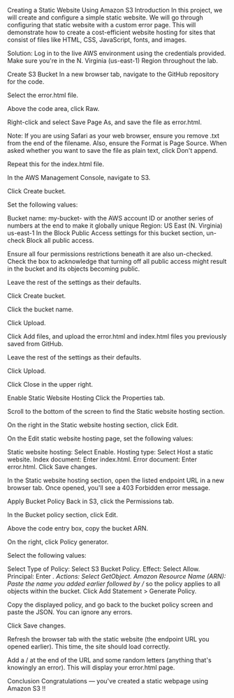 Creating a Static Website Using Amazon S3
Introduction
In this project, we will create and configure a simple static website. We will go through configuring that static website with a custom error page. This will demonstrate how to create a cost-efficient website hosting for sites that consist of files like HTML, CSS, JavaScript, fonts, and images.

Solution:
Log in to the live AWS environment using the credentials provided. Make sure you're in the N. Virginia (us-east-1) Region throughout the lab.

Create S3 Bucket
In a new browser tab, navigate to the GitHub repository for the code.

Select the error.html file.

Above the code area, click Raw.

Right-click and select Save Page As, and save the file as error.html.

Note: If you are using Safari as your web browser, ensure you remove .txt from the end of the filename. Also, ensure the Format is Page Source. When asked whether you want to save the file as plain text, click Don't append.

Repeat this for the index.html file.

In the AWS Management Console, navigate to S3.

Click Create bucket.

Set the following values:

Bucket name: my-bucket- with the AWS account ID or another series of numbers at the end to make it globally unique
Region: US East (N. Virginia) us-east-1
In the Block Public Access settings for this bucket section, un-check Block all public access.

Ensure all four permissions restrictions beneath it are also un-checked.
Check the box to acknowledge that turning off all public access might result in the bucket and its objects becoming public.

Leave the rest of the settings as their defaults.

Click Create bucket.

Click the bucket name.

Click Upload.

Click Add files, and upload the error.html and index.html files you previously saved from GitHub.

Leave the rest of the settings as their defaults.

Click Upload.

Click Close in the upper right.

Enable Static Website Hosting
Click the Properties tab.

Scroll to the bottom of the screen to find the Static website hosting section.

On the right in the Static website hosting section, click Edit.

On the Edit static website hosting page, set the following values:

Static website hosting: Select Enable.
Hosting type: Select Host a static website.
Index document: Enter index.html.
Error document: Enter error.html.
Click Save changes.

In the Static website hosting section, open the listed endpoint URL in a new browser tab. Once opened, you'll see a 403 Forbidden error message.

Apply Bucket Policy
Back in S3, click the Permissions tab.

In the Bucket policy section, click Edit.

Above the code entry box, copy the bucket ARN.

On the right, click Policy generator.

Select the following values:

Select Type of Policy: Select S3 Bucket Policy.
Effect: Select Allow.
Principal: Enter *.
Actions: Select GetObject.
Amazon Resource Name (ARN): Paste the name you added earlier followed by /* so the policy applies to all objects within the bucket.
Click Add Statement > Generate Policy.

Copy the displayed policy, and go back to the bucket policy screen and paste the JSON. You can ignore any errors.

Click Save changes.

Refresh the browser tab with the static website (the endpoint URL you opened earlier). This time, the site should load correctly.

Add a / at the end of the URL and some random letters (anything that's knowingly an error). This will display your error.html page.

Conclusion
Congratulations — you've created a static webpage using Amazon S3 !!
